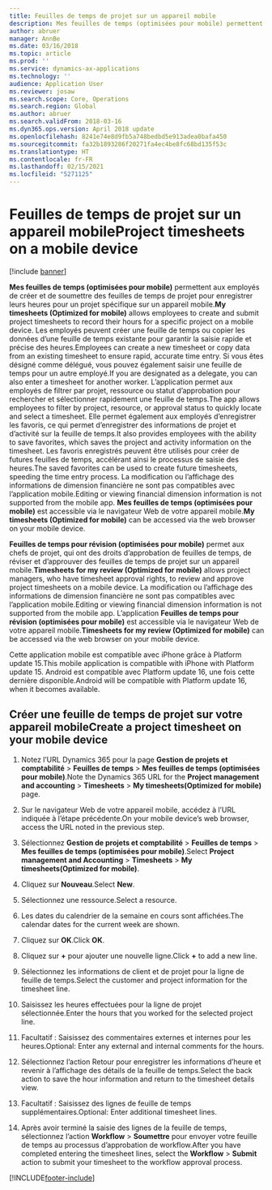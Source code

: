 ```yaml
---
title: Feuilles de temps de projet sur un appareil mobile
description: Mes feuilles de temps (optimisées pour mobile) permettent aux employés de créer et de soumettre des feuilles de temps de projet pour enregistrer les heures pour un projet spécifique sur un appareil mobile.
author: abruer
manager: AnnBe
ms.date: 03/16/2018
ms.topic: article
ms.prod: ''
ms.service: dynamics-ax-applications
ms.technology: ''
audience: Application User
ms.reviewer: josaw
ms.search.scope: Core, Operations
ms.search.region: Global
ms.author: abruer
ms.search.validFrom: 2018-03-16
ms.dyn365.ops.version: April 2018 update
ms.openlocfilehash: 8241e74e8d9fb5a748bedbd5e913adea0bafa450
ms.sourcegitcommit: fa32b1893286f20271fa4ec4be8fc68bd135f53c
ms.translationtype: HT
ms.contentlocale: fr-FR
ms.lasthandoff: 02/15/2021
ms.locfileid: "5271125"
---
```

# <a name="project-timesheets-on-a-mobile-device"></a><span data-ttu-id="a2054-103">Feuilles de temps de projet sur un appareil mobile</span><span class="sxs-lookup"><span data-stu-id="a2054-103">Project timesheets on a mobile device</span></span>

[!include [banner](../includes/banner.md)]

<span data-ttu-id="a2054-104">**Mes feuilles de temps (optimisées pour mobile)** permettent aux employés de créer et de soumettre des feuilles de temps de projet pour enregistrer leurs heures pour un projet spécifique sur un appareil mobile.</span><span class="sxs-lookup"><span data-stu-id="a2054-104">**My timesheets (Optimized for mobile)** allows employees to create and submit project timesheets to record their hours for a specific project on a mobile device.</span></span> <span data-ttu-id="a2054-105">Les employés peuvent créer une feuille de temps ou copier les données d’une feuille de temps existante pour garantir la saisie rapide et précise des heures.</span><span class="sxs-lookup"><span data-stu-id="a2054-105">Employees can create a new timesheet or copy data from an existing timesheet to ensure rapid, accurate time entry.</span></span> <span data-ttu-id="a2054-106">Si vous êtes désigné comme délégué, vous pouvez également saisir une feuille de temps pour un autre employé.</span><span class="sxs-lookup"><span data-stu-id="a2054-106">If you are designated as a delegate, you can also enter a timesheet for another worker.</span></span> <span data-ttu-id="a2054-107">L’application permet aux employés de filtrer par projet, ressource ou statut d’approbation pour rechercher et sélectionner rapidement une feuille de temps.</span><span class="sxs-lookup"><span data-stu-id="a2054-107">The app allows employees to filter by project, resource, or approval status to quickly locate and select a timesheet.</span></span> <span data-ttu-id="a2054-108">Elle permet également aux employés d’enregistrer les favoris, ce qui permet d’enregistrer des informations de projet et d’activité sur la feuille de temps.</span><span class="sxs-lookup"><span data-stu-id="a2054-108">It also provides employees with the ability to save favorites, which saves the project and activity information on the timesheet.</span></span> <span data-ttu-id="a2054-109">Les favoris enregistrés peuvent être utilisés pour créer de futures feuilles de temps, accélérant ainsi le processus de saisie des heures.</span><span class="sxs-lookup"><span data-stu-id="a2054-109">The saved favorites can be used to create future timesheets, speeding the time entry process.</span></span> <span data-ttu-id="a2054-110">La modification ou l’affichage des informations de dimension financière ne sont pas compatibles avec l’application mobile.</span><span class="sxs-lookup"><span data-stu-id="a2054-110">Editing or viewing financial dimension information is not supported from the mobile app.</span></span> <span data-ttu-id="a2054-111">**Mes feuilles de temps (optimisées pour mobile)** est accessible via le navigateur Web de votre appareil mobile.</span><span class="sxs-lookup"><span data-stu-id="a2054-111">**My timesheets (Optimized for mobile)** can be accessed via the web browser on your mobile device.</span></span>

<span data-ttu-id="a2054-112">**Feuilles de temps pour révision (optimisées pour mobile)** permet aux chefs de projet, qui ont des droits d’approbation de feuilles de temps, de réviser et d’approuver des feuilles de temps de projet sur un appareil mobile.</span><span class="sxs-lookup"><span data-stu-id="a2054-112">**Timesheets for my review (Optimized for mobile)** allows project managers, who have timesheet approval rights, to review and approve project timesheets on a mobile device.</span></span> <span data-ttu-id="a2054-113">La modification ou l’affichage des informations de dimension financière ne sont pas compatibles avec l’application mobile.</span><span class="sxs-lookup"><span data-stu-id="a2054-113">Editing or viewing financial dimension information is not supported from the mobile app.</span></span> <span data-ttu-id="a2054-114">L’application **Feuilles de temps pour révision (optimisées pour mobile)** est accessible via le navigateur Web de votre appareil mobile.</span><span class="sxs-lookup"><span data-stu-id="a2054-114">**Timesheets for my review (Optimized for mobile)** can be accessed via the web browser on your mobile device.</span></span>

<span data-ttu-id="a2054-115">Cette application mobile est compatible avec iPhone grâce à Platform update 15.</span><span class="sxs-lookup"><span data-stu-id="a2054-115">This mobile application is compatible with iPhone with Platform update 15.</span></span>
<span data-ttu-id="a2054-116">Android est compatible avec Platform update 16, une fois cette dernière disponible.</span><span class="sxs-lookup"><span data-stu-id="a2054-116">Android will be compatible with Platform update 16, when it becomes available.</span></span>

## <a name="create-a-project-timesheet-on-your-mobile-device"></a><span data-ttu-id="a2054-117">Créer une feuille de temps de projet sur votre appareil mobile</span><span class="sxs-lookup"><span data-stu-id="a2054-117">Create a project timesheet on your mobile device</span></span>

1.  <span data-ttu-id="a2054-118">Notez l’URL Dynamics 365 pour la page **Gestion de projets et comptabilité** \> **Feuilles de temps** \> **Mes feuilles de temps (optimisées pour mobile)**.</span><span class="sxs-lookup"><span data-stu-id="a2054-118">Note the Dynamics 365 URL for the **Project management and accounting** \> **Timesheets** \> **My timesheets(Optimized for mobile)** page.</span></span>

2.  <span data-ttu-id="a2054-119">Sur le navigateur Web de votre appareil mobile, accédez à l’URL indiquée à l’étape précédente.</span><span class="sxs-lookup"><span data-stu-id="a2054-119">On your mobile device’s web browser, access the URL noted in the previous step.</span></span>
 
3.  <span data-ttu-id="a2054-120">Sélectionnez **Gestion de projets et comptabilité** \> **Feuilles de temps** \> **Mes feuilles de temps (optimisées pour mobile)**.</span><span class="sxs-lookup"><span data-stu-id="a2054-120">Select **Project management and Accounting** \> **Timesheets** \> **My timesheets(Optimized for mobile)**.</span></span>

4.  <span data-ttu-id="a2054-121">Cliquez sur **Nouveau**.</span><span class="sxs-lookup"><span data-stu-id="a2054-121">Select **New**.</span></span>

5.  <span data-ttu-id="a2054-122">Sélectionnez une ressource.</span><span class="sxs-lookup"><span data-stu-id="a2054-122">Select a resource.</span></span>

6.  <span data-ttu-id="a2054-123">Les dates du calendrier de la semaine en cours sont affichées.</span><span class="sxs-lookup"><span data-stu-id="a2054-123">The calendar dates for the current week are shown.</span></span>

7.  <span data-ttu-id="a2054-124">Cliquez sur **OK**.</span><span class="sxs-lookup"><span data-stu-id="a2054-124">Click **OK**.</span></span>

8.  <span data-ttu-id="a2054-125">Cliquez sur **+** pour ajouter une nouvelle ligne.</span><span class="sxs-lookup"><span data-stu-id="a2054-125">Click **+** to add a new line.</span></span>

9.  <span data-ttu-id="a2054-126">Sélectionnez les informations de client et de projet pour la ligne de feuille de temps.</span><span class="sxs-lookup"><span data-stu-id="a2054-126">Select the customer and project information for the timesheet line.</span></span>

10. <span data-ttu-id="a2054-127">Saisissez les heures effectuées pour la ligne de projet sélectionnée.</span><span class="sxs-lookup"><span data-stu-id="a2054-127">Enter the hours that you worked for the selected project line.</span></span>

11. <span data-ttu-id="a2054-128">Facultatif : Saisissez des commentaires externes et internes pour les heures.</span><span class="sxs-lookup"><span data-stu-id="a2054-128">Optional: Enter any external and internal comments for the hours.</span></span>

12. <span data-ttu-id="a2054-129">Sélectionnez l’action Retour pour enregistrer les informations d’heure et revenir à l’affichage des détails de la feuille de temps.</span><span class="sxs-lookup"><span data-stu-id="a2054-129">Select the back action to save the hour information and return to the timesheet details view.</span></span>

13. <span data-ttu-id="a2054-130">Facultatif : Saisissez des lignes de feuille de temps supplémentaires.</span><span class="sxs-lookup"><span data-stu-id="a2054-130">Optional: Enter additional timesheet lines.</span></span>

14. <span data-ttu-id="a2054-131">Après avoir terminé la saisie des lignes de la feuille de temps, sélectionnez l’action **Workflow** \> **Soumettre** pour envoyer votre feuille de temps au processus d’approbation de workflow.</span><span class="sxs-lookup"><span data-stu-id="a2054-131">After you have completed entering the timesheet lines, select the **Workflow** \> **Submit** action to submit your timesheet to the workflow approval process.</span></span>


[!INCLUDE[footer-include](../includes/footer-banner.md)]